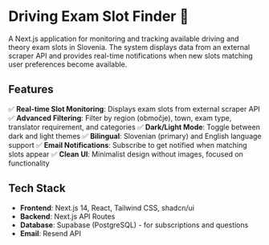 # Driving Exam Slot Finder 🚗

A Next.js application for monitoring and tracking available driving and theory exam slots in Slovenia. The system displays data from an external scraper API and provides real-time notifications when new slots matching user preferences become available.

## Features

✅ **Real-time Slot Monitoring**: Displays exam slots from external scraper API
✅ **Advanced Filtering**: Filter by region (območje), town, exam type, translator requirement, and categories
✅ **Dark/Light Mode**: Toggle between dark and light themes
✅ **Bilingual**: Slovenian (primary) and English language support
✅ **Email Notifications**: Subscribe to get notified when matching slots appear
✅ **Clean UI**: Minimalist design without images, focused on functionality

## Tech Stack

- **Frontend**: Next.js 14, React, Tailwind CSS, shadcn/ui
- **Backend**: Next.js API Routes
- **Database**: Supabase (PostgreSQL) - for subscriptions and questions
- **Email**: Resend API
